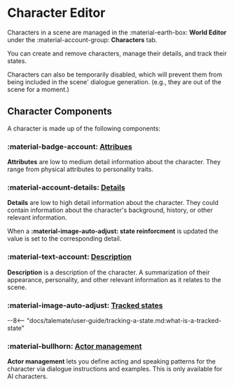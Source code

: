 # Character Editor

Characters in a scene are managed in the :material-earth-box: **World Editor** under the :material-account-group: **Characters** tab.

You can create and remove characters, manage their details, and track their states.

Characters can also be temporarily disabled, which will prevent them from being included in the scene' dialogue generation. (e.g., they are out of the scene for a moment.)

## Character Components

A character is made up of the following components:

### :material-badge-account: [Attribues](/talemate/user-guide/world-editor/characters/attributes)

**Attributes** are low to medium detail information about the character. They range from physical attributes to personality traits.

### :material-account-details: [Details](/talemate/user-guide/world-editor/characters/details)

**Details** are low to high detail information about the character. They could contain information about the character's background, history, or other relevant information.

When a **:material-image-auto-adjust: state reinforcment** is updated the value is set to the corresponding detail.

### :material-text-account: [Description](/talemate/user-guide/world-editor/characters/description)

**Description** is a description of the character. A summarization of their appearance, personality, and other relevant information as it relates to the scene.

### :material-image-auto-adjust: [Tracked states](/talemate/user-guide/world-editor/characters/states)

--8<-- "docs/talemate/user-guide/tracking-a-state.md:what-is-a-tracked-state"

### :material-bullhorn: [Actor management](/talemate/user-guide/world-editor/characters/actor)

**Actor management** lets you define acting and speaking patterns for the character via dialogue instructions and examples. This is only available for AI characters.
